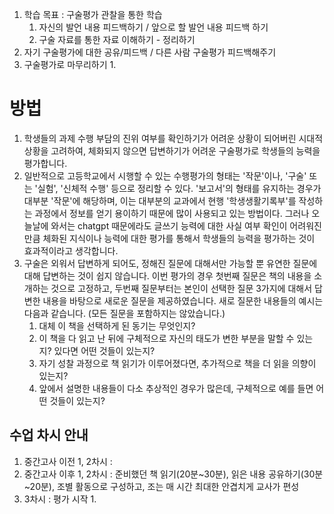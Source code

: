 1. 학습 목표 : 구술평가 관찰을 통한 학습
	1.  자신의 발언 내용 피드백하기 / 앞으로 할 발언 내용 피드백 하기
	2. 구술 자료를 통한 자료 이해하기 - 정리하기
2. 자기 구술평가에 대한 공유/피드백 / 다른 사람 구술평가 피드백해주기
3. 구술평가로 마무리하기
	1. 


# 방법
1. 학생들의 과제 수행 부담의 진위 여부를 확인하기가 어려운 상황이 되어버린 시대적 상황을 고려하여, 체화되지 않으면 답변하기가 어려운 구술평가로 학생들의 능력을 평가합니다.
2. 일반적으로 고등학교에서 시행할 수 있는 수행평가의 형태는 '작문'이나, '구술' 또는 '실험', '신체적 수행' 등으로 정리할 수 있다. '보고서'의 형태를 유지하는 경우가 대부분 '작문'에 해당하며, 이는 대부분의 교과에서 현행 '학생생활기록부'를 작성하는 과정에서 정보를 얻기 용이하기 때문에 많이 사용되고 있는 방법이다. 그러나 오늘날에 와서는 chatgpt 때문에라도 글쓰기 능력에 대한 사실 여부 확인이 어려워진 만큼 체화된 지식이나 능력에 대한 평가를 통해서 학생들의 능력을 평가하는 것이 효과적이라고 생각합니다.
3. 구술은 외워서 답변하게 되어도, 정해진 질문에 대해서만 가능할 뿐 유연한 질문에 대해 답변하는 것이 쉽지 않습니다. 이번 평가의 경우 첫번째 질문은 책의 내용을 소개하는 것으로 고정하고, 두번째 질문부터는 본인이 선택한 질문 3가지에 대해서 답변한 내용을 바탕으로 새로운 질문을 제공하였습니다. 새로 질문한 내용들의 예시는 다음과 같습니다. (모든 질문을 포함하지는 않았습니다.)
	1. 대체 이 책을 선택하게 된 동기는 무엇인지?
	2. 이 책을 다 읽고 난 뒤에 구체적으로 자신의 태도가 변한 부분을 말할 수 있는지? 있다면 어떤 것들이 있는지?
	3. 자기 성찰 과정으로 책 읽기가 이루어졌다면, 추가적으로 책을 더 읽을 의향이 있는지?
	4. 앞에서 설명한 내용들이 다소 추상적인 경우가 많은데, 구체적으로 예를 들면 어떤 것들이 있는지?

## 수업 차시 안내
1. 중간고사 이전 1, 2차시 : 
2. 중간고사 이후 1, 2차시 : 준비했던 책 읽기(20분~30분), 읽은 내용 공유하기(30분~20분), 조별 활동으로 구성하고, 조는 매 시간 최대한 안겹치게 교사가 편성
3. 3차시 : 평가 시작
	1. 